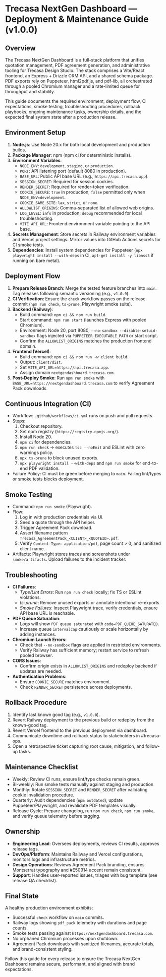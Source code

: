 # Trecasa NextGen Dashboard — Deployment & Maintenance Guide (v1.0.0)

## Overview
The Trecasa NextGen Dashboard is a full-stack platform that unifies quotation management, PDF agreement generation, and administrative tooling for Trecasa Design Studio. The stack comprises a Vite/React frontend, an Express + Drizzle ORM API, and a shared schema package. PDF exports rely on Puppeteer, html2pdf.js, and pdf-lib, all orchestrated through a pooled Chromium manager and a rate-limited queue for throughput and stability.

This guide documents the required environment, deployment flow, CI expectations, smoke testing, troubleshooting procedures, rollback playbooks, ongoing maintenance tasks, ownership details, and the expected final system state after a production release.

## Environment Setup
1. **Node.js**: Use Node 20.x for both local development and production builds.
2. **Package Manager**: npm (npm ci for deterministic installs).
3. **Environment Variables**:
   - `NODE_ENV`: `development`, `staging`, or `production`.
   - `PORT`: API listening port (default 8080 in production).
   - `BASE_URL`: Public API base URL (e.g., `https://api.trecasa.app`).
   - `SESSION_SECRET`: Required for session cookies.
   - `RENDER_SECRET`: Required for render-token verification.
   - `COOKIE_SECURE`: `true` in production; `false` permitted only when `NODE_ENV=development`.
   - `COOKIE_SAME_SITE`: `lax`, `strict`, or `none`.
   - `ALLOWLIST_ORIGINS`: Comma-separated list of allowed web origins.
   - `LOG_LEVEL`: `info` in production; `debug` recommended for local troubleshooting.
   - `VITE_API_URL`: Frontend environment variable pointing to the API base.
4. **Secrets Management**: Store secrets in Railway environment variables and Vercel project settings. Mirror values into GitHub Actions secrets for CI smoke tests.
5. **Dependencies**: Install system dependencies for Puppeteer (`npx playwright install --with-deps` in CI, `apt-get install -y libnss3` if running on bare metal).

## Deployment Flow
1. **Prepare Release Branch**: Merge the tested feature branches into `main`. Tag releases following semantic versioning (e.g., `v1.0.0`).
2. **CI Verification**: Ensure the `check` workflow passes on the release commit (`npm run check`, `ts-prune`, Playwright smoke suite).
3. **Backend (Railway)**:
   - Build command: `npm ci && npm run build`.
   - Start command: `npm run start` (launches Express with pooled Chromium).
   - Environment: Node 20, port 8080, `--no-sandbox --disable-setuid-sandbox` flags injected via `PUPPETEER_EXECUTABLE_PATH` or start script.
   - Confirm the `ALLOWLIST_ORIGINS` matches the production frontend domain.
4. **Frontend (Vercel)**:
   - Build command: `npm ci && npm run -w client build`.
   - Output: `client/dist`.
   - Set `VITE_API_URL=https://api.trecasa.app`.
   - Assign domain `nextgendashboard.trecasa.com`.
5. **Post-Deploy Smoke**: Run `npm run smoke` with `BASE_URL=https://nextgendashboard.trecasa.com` to verify Agreement Pack downloads.

## Continuous Integration (CI)
- Workflow: `.github/workflows/ci.yml` runs on push and pull requests.
- Steps:
  1. Checkout repository.
  2. Set npm registry (`https://registry.npmjs.org/`).
  3. Install Node 20.
  4. `npm ci` for dependencies.
  5. `npm run check` → executes `tsc --noEmit` and ESLint with zero warnings policy.
  6. `npx ts-prune` to block unused exports.
  7. `npx playwright install --with-deps` and `npm run smoke` for end-to-end PDF validation.
- Failure Policy: CI must be green before merging to `main`. Failing lint/types or smoke tests blocks deployment.

## Smoke Testing
- Command: `npm run smoke` (Playwright).
- Flow:
  1. Log in with production credentials via UI.
  2. Seed a quote through the API helper.
  3. Trigger Agreement Pack download.
  4. Assert filename pattern `Trecasa_AgreementPack_<CLIENT>_<QUOTEID>.pdf`.
  5. Verify `Content-Type: application/pdf`, page count > 0, and sanitized client name.
- Artifacts: Playwright stores traces and screenshots under `smoke/artifacts`. Upload failures to the incident tracker.

## Troubleshooting
- **CI Failures**:
  - *Type/Lint Errors*: Run `npm run check` locally; fix TS or ESLint violations.
  - *ts-prune*: Remove unused exports or annotate intentional re-exports.
  - *Smoke Failures*: Inspect Playwright trace, verify credentials, ensure API base URL is reachable.
- **PDF Queue Saturation**:
  - Logs will show `PDF queue saturated` with `code=PDF_QUEUE_SATURATED`.
  - Increase queue `intervalCap` cautiously or scale horizontally by adding instances.
- **Chromium Launch Errors**:
  - Check that `--no-sandbox` flags are applied in restricted environments.
  - Verify Railway has sufficient memory; restart service to refresh pooled browser.
- **CORS Issues**:
  - Confirm origin exists in `ALLOWLIST_ORIGINS` and redeploy backend if updates are needed.
- **Authentication Problems**:
  - Ensure `COOKIE_SECURE` matches environment.
  - Check `RENDER_SECRET` persistence across deployments.

## Rollback Procedure
1. Identify last known good tag (e.g., `v1.0.0`).
2. Revert Railway deployment to the previous build or redeploy from the known-good tag.
3. Revert Vercel frontend to the previous deployment via dashboard.
4. Communicate downtime and rollback status to stakeholders in #trecasa-ops.
5. Open a retrospective ticket capturing root cause, mitigation, and follow-up tasks.

## Maintenance Checklist
- Weekly: Review CI runs, ensure lint/type checks remain green.
- Bi-weekly: Run smoke tests manually against staging and production.
- Monthly: Rotate `SESSION_SECRET` and `RENDER_SECRET` after validating cookie invalidation procedure.
- Quarterly: Audit dependencies (`npm outdated`), update Puppeteer/Playwright, and revalidate PDF templates visually.
- Release Cycle: Prepare changelog, run `npm run check`, `npm run smoke`, and verify queue telemetry before tagging.

## Ownership
- **Engineering Lead**: Oversees deployments, reviews CI results, approves release tags.
- **DevOps/Platform**: Maintains Railway and Vercel configurations, monitors logs and infrastructure metrics.
- **Design Operations**: Reviews Agreement Pack branding, ensures Montserrat typography and #E50914 accent remain consistent.
- **Support**: Handles user-reported issues, triages with bug template (see release QA checklist).

## Final State
A healthy production environment exhibits:
- Successful `check` workflow on `main` commits.
- Railway logs showing `pdf_pack` telemetry with durations and page counts.
- Smoke tests passing against `https://nextgendashboard.trecasa.com`.
- No orphaned Chromium processes upon shutdown.
- Agreement Pack downloads with sanitized filenames, accurate totals, and brand-consistent styling.

Follow this guide for every release to ensure the Trecasa NextGen Dashboard remains secure, performant, and aligned with brand expectations.
